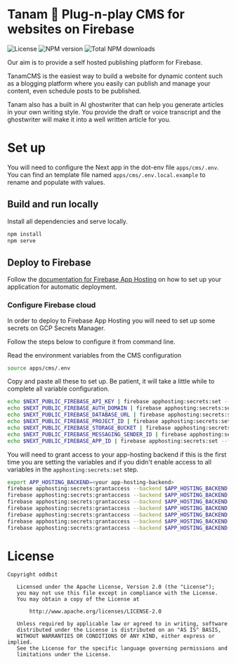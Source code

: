 # Tanam 🌱 Plug-n-play CMS for websites on Firebase

![License](https://img.shields.io/npm/l/tanam.svg)
![NPM version](https://img.shields.io/npm/v/tanam.svg)
![Total NPM downloads](https://img.shields.io/npm/dt/tanam.svg)

Our aim is to provide a self hosted publishing platform for Firebase.

TanamCMS is the easiest way to build a website for dynamic content such as a blogging platform where you easily can publish and manage your content, even schedule posts to be published.

Tanam also has a built in AI ghostwriter that can help you generate articles in your own writing style. You provide the draft or voice transcript and the ghostwriter will make it into a well written article for you.

# Set up

You will need to configure the Next app in the dot-env file `apps/cms/.env`. You can find an template file named `apps/cms/.env.local.example` to rename and populate with values.

## Build and run locally

Install all dependencies and serve locally.

```sh
npm install
npm serve
```

## Deploy to Firebase

Follow the [documentation for Firebase App Hosting](https://firebase.google.com/docs/app-hosting)
on how to set up your application for automatic deployment.

### Configure Firebase cloud

In order to deploy to Firebase App Hosting you will need to set up some secrets on GCP Secrets Manager.

Follow the steps below to configure it from command line.

Read the environment variables from the CMS configuration

```sh
source apps/cms/.env
```

Copy and paste all these to set up. Be patient, it will take a little while to complete all variable configuration.

```sh
echo $NEXT_PUBLIC_FIREBASE_API_KEY | firebase apphosting:secrets:set --force --data-file - firebaseApiKey
echo $NEXT_PUBLIC_FIREBASE_AUTH_DOMAIN | firebase apphosting:secrets:set --force --data-file - firebaseAuthDomain
echo $NEXT_PUBLIC_FIREBASE_DATABASE_URL | firebase apphosting:secrets:set --force --data-file - firebaseDatabaseUrl
echo $NEXT_PUBLIC_FIREBASE_PROJECT_ID | firebase apphosting:secrets:set --force --data-file - firebaseProjectId
echo $NEXT_PUBLIC_FIREBASE_STORAGE_BUCKET | firebase apphosting:secrets:set --force --data-file - firebaseStorageBucket
echo $NEXT_PUBLIC_FIREBASE_MESSAGING_SENDER_ID | firebase apphosting:secrets:set --force --data-file - firebaseMessagingSenderId
echo $NEXT_PUBLIC_FIREBASE_APP_ID | firebase apphosting:secrets:set --force --data-file - firebaseAppId
```

You will need to grant access to your app-hosting backend if this is the first time you are setting the variables
and if you didn't enable access to all variables in the `apphosting:secrets:set` step.

```sh
export APP_HOSTING_BACKEND=<your app-hosting-backend>
firebase apphosting:secrets:grantaccess --backend $APP_HOSTING_BACKEND firebaseApiKey
firebase apphosting:secrets:grantaccess --backend $APP_HOSTING_BACKEND firebaseAuthDomain
firebase apphosting:secrets:grantaccess --backend $APP_HOSTING_BACKEND firebaseDatabaseUrl
firebase apphosting:secrets:grantaccess --backend $APP_HOSTING_BACKEND firebaseProjectId
firebase apphosting:secrets:grantaccess --backend $APP_HOSTING_BACKEND firebaseStorageBucket
firebase apphosting:secrets:grantaccess --backend $APP_HOSTING_BACKEND firebaseMessagingSenderId
firebase apphosting:secrets:grantaccess --backend $APP_HOSTING_BACKEND firebaseAppId
```

# License

```
Copyright oddbit

   Licensed under the Apache License, Version 2.0 (the "License");
   you may not use this file except in compliance with the License.
   You may obtain a copy of the License at

       http://www.apache.org/licenses/LICENSE-2.0

   Unless required by applicable law or agreed to in writing, software
   distributed under the License is distributed on an "AS IS" BASIS,
   WITHOUT WARRANTIES OR CONDITIONS OF ANY KIND, either express or implied.
   See the License for the specific language governing permissions and
   limitations under the License.
```
